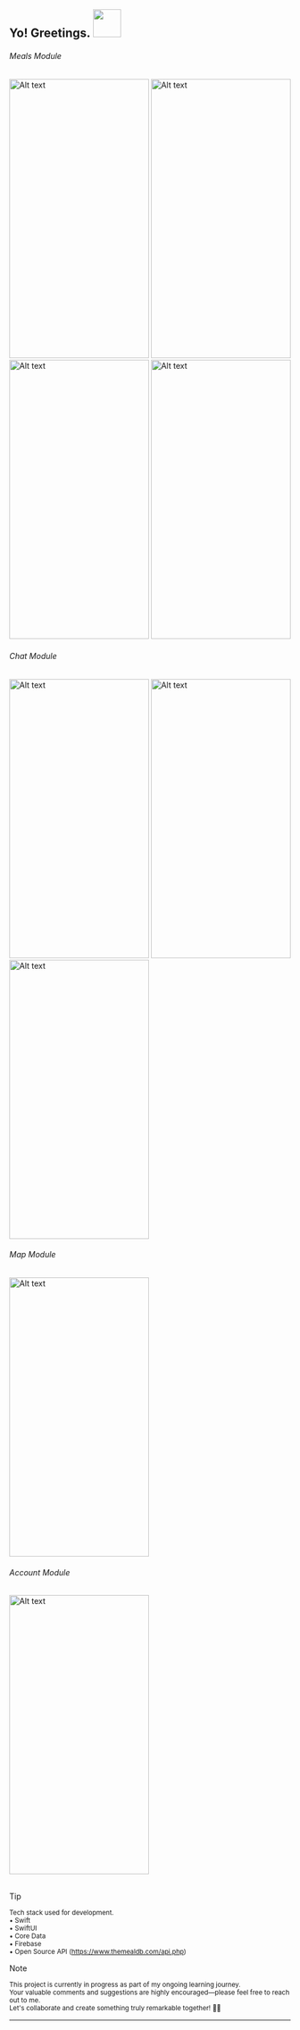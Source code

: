 <h2> Yo! Greetings. <img src="https://media.tenor.com/qKGlaYl2DqMAAAAi/gif-de-sauda%C3%A7%C3%A3o.gif" width="50"></h2>

<h6> Meals Module </h6>

<div>
  <img src="https://github.com/lcaxgg/FoodGrab/blob/2024/Q1/build_phase/issues/additional_image/ScreenShots/Screenshot%202024-03-13%20at%204.36.40%E2%80%AFPM.png" alt="Alt text" width="250" height="500">
  <img src="https://github.com/lcaxgg/FoodGrab/blob/2024/Q1/build_phase/issues/additional_image/ScreenShots/Screenshot%202024-03-13%20at%204.38.02%E2%80%AFPM.png" alt="Alt text" width="250" height="500">
  <img src="https://github.com/lcaxgg/FoodGrab/blob/2024/Q1/build_phase/issues/additional_image/ScreenShots/Screenshot%202024-03-13%20at%204.39.12%E2%80%AFPM.png" alt="Alt text" width="250" height="500">
  <img src="https://github.com/lcaxgg/FoodGrab/blob/2024/Q1/build_phase/issues/additional_image/ScreenShots/Screenshot%202024-03-13%20at%204.39.34%E2%80%AFPM.png" alt="Alt text" width="250" height="500">
</div>

<h6> Chat Module </h6>

<div>
  <img src="https://github.com/lcaxgg/FoodGrab/blob/2024/Q1/build_phase/issues/additional_image/ScreenShots/Screenshot%202024-03-13%20at%204.40.53%E2%80%AFPM.png" alt="Alt text" width="250" height="500">
  <img src="https://github.com/lcaxgg/FoodGrab/blob/2024/Q1/build_phase/issues/additional_image/ScreenShots/Screenshot%202024-03-13%20at%204.40.34%E2%80%AFPM.png" alt="Alt text" width="250" height="500">
  <img src="https://github.com/lcaxgg/FoodGrab/blob/2024/Q1/build_phase/issues/additional_image/ScreenShots/Screenshot%202024-03-13%20at%204.41.16%E2%80%AFPM.png" alt="Alt text" width="250" height="500">
</div>

<h6> Map Module </h6>

<div>
  <img src="https://github.com/lcaxgg/FoodGrab/blob/2024/Q1/build_phase/issues/additional_image/ScreenShots/Screenshot%202024-03-13%20at%204.41.29%E2%80%AFPM.png" alt="Alt text" width="250" height="500">
</div>

<h6> Account Module </h6> 

<div>
  <img src="https://github.com/lcaxgg/FoodGrab/blob/2024/Q1/build_phase/issues/additional_image/ScreenShots/Screenshot%202024-03-13%20at%204.41.52%E2%80%AFPM.png" alt="Alt text" width="250" height="500">
</div><br>

> [!TIP]  
> <sup>Tech stack used for development.</sup><br>
> <sup>• Swift</sup><br>
> <sup>• SwiftUI</sup><br>
> <sup>• Core Data</sup><br>
> <sup>• Firebase</sup><br>
> <sup>• Open Source API (https://www.themealdb.com/api.php)</sup><br>

> [!NOTE]  
> <sup>This project is currently in progress as part of my ongoing learning journey. <br>Your valuable comments and suggestions are highly encouraged—please feel free to reach out to me. <br>Let's collaborate and create something truly remarkable together! 🙇🏻</sup><br>

---
